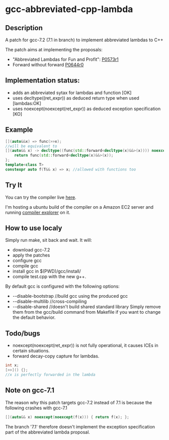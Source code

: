 # gcc-abbreviated-cpp-lambda

## Description
A patch for gcc-7.2 (7.1 in branch) to implement abbreviated lambdas to C++

The patch aims at implementing the proposals:
* "Abbreviated Lambdas for Fun and Profit": [P0573r1](http://www.open-std.org/jtc1/sc22/wg21/docs/papers/2017/p0573r1.html)
* Forward without forward [P0644r0](http://www.open-std.org/jtc1/sc22/wg21/docs/papers/2017/p0644r0.html)

## Implementation status:
* adds an abbreviated sytax for lambdas and function [OK]
* uses decltype\(\(ret_expr\)\) as deduced return type when used [lambdas:OK]
* uses noexcept(noexcept(ret_expr)) as deduced exception specification [KO]

## Example
```c++
[](auto&&x) => func(>>x);
//will be equivalent to
[](auto&& x) -> decltype((func(std::forward<decltype(x)&&>(x)))) noexcept(noexcept(func(std::forward<decltype(x)&&>(x)))) {
    return func(std::forward<decltype(x)&&>(x));    
};
template<class T>
constexpr auto f(T&& x) => x; //allowed with functions too
```

## Try It

You can try the compiler live [here](http://www.gcc-abbreviated-lambdas-proposal.tk/).

I'm hosting a ubuntu build of the compiler on a Amazon EC2 server and running [compiler explorer](https://github.com/mattgodbolt/compiler-explorer) on it.

## How to use localy

Simply run make, sit back and wait.
It will:
* download gcc-7.2
* apply the patches
* configure gcc
* compile gcc
* install gcc in $(PWD)/gcc/install/
* compile test.cpp with the new g++.

By default gcc is configured with the following options:
* --disable-bootstrap //build gcc using the produced gcc
* --disable-multilib //cross-compiling
* --disable-shared //doesn't build shared standard library
Simply remove them from the gcc/build command from Makefile if you want to change the default behavior.

## Todo/bugs
* noexcept(noexcept(ret_expr)) is not fully operational, it causes ICEs in certain situations.
* forward decay-copy capture for lambdas.
```c++
int x;
[>>]() {};
//x is perfectly forwarded in the lambda
```

## Note on gcc-7.1

The reason why this patch targets gcc-7.2 instead of 7.1 is because the following crashes with gcc-7.1
```c++
[](auto&& x) noexcept(noexcept(f(x))) { return f(x); };
```
The branch '7.1' therefore doesn't implement the exception specification part of the abbreviated lambda proposal.
